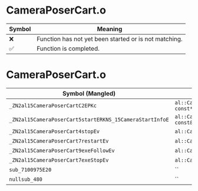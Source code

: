 # CameraPoserCart.o
| Symbol | Meaning 
| ------------- | ------------- 
| :x: | Function has not yet been started or is not matching. 
| :white_check_mark: | Function is completed. 


# CameraPoserCart.o
| Symbol (Mangled) | Symbol (Demangled) | Decompiled? |
| ------------- |  ------------- | ------------- |
| `_ZN2al15CameraPoserCartC2EPKc` | `al::CameraPoserCart::CameraPoserCart(char const*)` | :white_check_mark: |
| `_ZN2al15CameraPoserCart5startERKNS_15CameraStartInfoE` | `al::CameraPoserCart::start(al::CameraStartInfo const&)` | :white_check_mark: |
| `_ZN2al15CameraPoserCart4stopEv` | `al::CameraPoserCart::stop(void)` | :white_check_mark: |
| `_ZN2al15CameraPoserCart7restartEv` | `al::CameraPoserCart::restart(void)` | :white_check_mark: |
| `_ZN2al15CameraPoserCart9exeFollowEv` | `al::CameraPoserCart::exeFollow(void)` | :white_check_mark: |
| `_ZN2al15CameraPoserCart7exeStopEv` | `al::CameraPoserCart::exeStop(void)` | :white_check_mark: |
| `sub_7100975E20` | `` | :white_check_mark: |
| `nullsub_480` | `` | :white_check_mark: |
